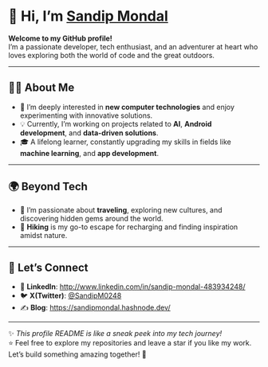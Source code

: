 # 👋 Hi, I’m [Sandip Mondal](https://sandipmondal.bio.link)

**Welcome to my GitHub profile!**  
I’m a passionate developer, tech enthusiast, and an adventurer at heart who loves exploring both the world of code and the great outdoors.

---

## 🧑‍💻 About Me  

- 🌟 I’m deeply interested in **new computer technologies** and enjoy experimenting with innovative solutions.  
- 💡 Currently, I’m working on projects related to **AI**, **Android development**, and **data-driven solutions**.  
- 🎓 A lifelong learner, constantly upgrading my skills in fields like **machine learning**, and **app development**.  

---

## 🌍 Beyond Tech  

- 🌴 I’m passionate about **traveling**, exploring new cultures, and discovering hidden gems around the world.  
- 🥾 **Hiking** is my go-to escape for recharging and finding inspiration amidst nature.  

---

## 🔗 Let’s Connect  

- 💼 **LinkedIn**: http://www.linkedin.com/in/sandip-mondal-483934248/
- 🐦 **X(Twitter)**: [@SandipM0248](https://twitter.com/SandipM0248)  
- ✍️ **Blog**: https://sandipmondal.hashnode.dev/

---


✨ _This profile README is like a sneak peek into my tech journey!_  
⭐ Feel free to explore my repositories and leave a star if you like my work.  
Let’s build something amazing together! 🚀

